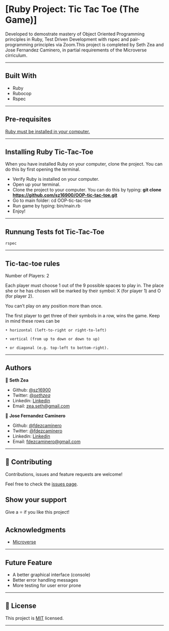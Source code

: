 # [Ruby Project: Tic Tac Toe (The Game)]

Developed to demostrate mastery of Object Oriented Programming principles in Ruby, Test Driven Development with rspec and pair-programming principles via Zoom.This project is completed by Seth Zea and Jose Fernandez Caminero, in partial requirements of the Microverse cirriculum.

---

## Built With

- Ruby
- Rubocop
- Rspec

---

## Pre-requisites

  <a href="https://www.ruby-lang.org/en/documentation/installation/">Ruby must be installed in your computer.</a>

---


## Installing Ruby Tic-Tac-Toe

When you have installed Ruby on your computer, clone the project. You can do this by first opening the terminal.

* Verify Ruby is installed on your computer.
* Open up your terminal.
* Clone the project to your computer. You can do this by typing: <b>git clone https://github.com/sz16900/OOP-tic-tac-toe.git</b>
* Go to main folder: cd OOP-tic-tac-toe
* Run game by typing: bin/main.rb
* Enjoy!


---


## Runnung Tests fot Tic-Tac-Toe

`rspec`

---

## Tic-tac-toe rules

  Number of Players: 2

Each player must choose 1 out of the 9 possible spaces to play in. The place she or he has chosen will be marked by their symbol: X (for player 1) and O (for player 2). 

You can’t play on any position more than  once.

The first player to get three of their symbols in a row, wins the game. Keep in mind these rows can be 

    • horizontal (left-to-right or right-to-left)
      
    • vertical (from up to down or down to up)
      
    • or diagonal (e.g. top-left to bottom-right).


---

## Authors

👤 **Seth Zea**

- Github: [@sz16900](https://github.com/sz16900)
- Twitter: [@_sethzea_](https://twitter.com/_sethzea_)
- Linkedin: [Linkedin](https://www.linkedin.com/in/seth-zea/)
- Email: zea.seth@gmail.com


👤 **Jose Fernandez Caminero**

- Github: [@fdezcaminero](https://github.com/fdezcaminero)
- Twitter: [@fdezcaminero](https://twitter.com/fdezcaminero)
- Linkedin: [Linkedin](https://www.linkedin.com/in/fdezcaminero/)
- Email: fdezcaminero@gmail.com

---

## 🤝 Contributing

Contributions, issues and feature requests are welcome!

Feel free to check the [issues page](issues/).

## Show your support

Give a ⭐️ if you like this project!

## Acknowledgments

- [Microverse](https://microverse.org)

---

## Future Feature

- A better graphical interface (console)
- Better error handling messages
- More testing for user error prone

---

## 📝 License

This project is [MIT](/LICENSE) licensed.

---
